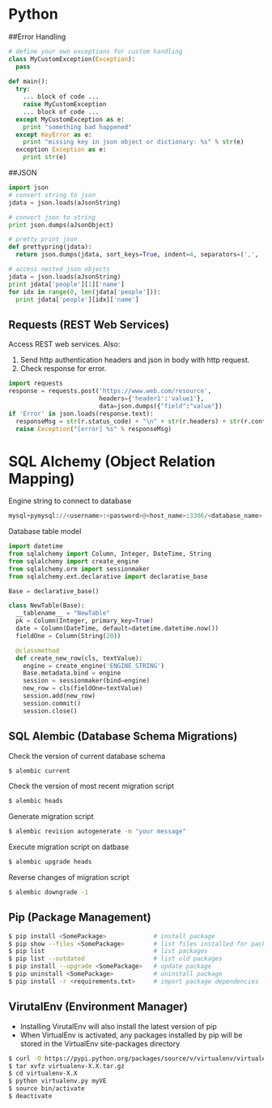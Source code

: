 # Python

##Error Handling
```python
# define your own exceptions for custom handling
class MyCustomException(Exception):
  pass
  
def main():
  try: 
    ... block of code ...
    raise MyCustomException
    ... block of code ...
  except MyCustomException as e:
    print "something bad happened"
  except KeyError as e:
    print "missing key in json object or dictionary: %s" % str(e)
  exception Exception as e:
    print str(e)
```

##JSON

```python
import json
# convert string to json 
jdata = json.loads(aJsonString)

# convert json to string
print json.dumps(aJsonObject)

# pretty print json
def prettypring(jdata):
  return json.dumps(jdata, sort_keys=True, indent=4, separators=(',', ': '))

# access nested json objects
jdata = json.loads(aJsonString)
print jdata['people'][1]['name']
for idx in range(0, len(jdata['people'])):
  print jdata['people'][idx]['name']
```

## Requests (REST Web Services)
Access REST web services. Also: 

1. Send http authentication headers and json in body with http request.  
2. Check response for error.
```python
import requests
response = requests.post('https://www.web.com/resource', 
                         headers={'header1':'value1'},
                         data=json.dumps({"field":"value"})
if 'Error' in json.loads(response.text):
  responseMsg = str(r.status_code) + "\n" + str(r.headers) + str(r.content)
  raise Exception("[error] %s" % responseMsg) 
```

# SQL Alchemy (Object Relation Mapping)
Engine string to connect to database
```python
mysql+pymysql://<username>:<password>@<host_name>:3306/<database_name>
```

Database table model
```python
import datetime
from sqlalchemy import Column, Integer, DateTime, String
from sqlalchemy import create_engine
from sqlalchemy.orm import sessionmaker
from sqlalchemy.ext.declarative import declarative_base

Base = declarative_base()

class NewTable(Base):
  __tablename__ = "NewTable"
  pk = Column(Integer, primary_key=True)
  date = Column(DateTime, default=datetime.datetime.now())
  fieldOne = Column(String(20)) 

  @classmethod
  def create_new_row(cls, textValue):
    engine = create_engine('ENGINE_STRING')
    Base.metadata.bind = engine
    session = sessionmaker(bind=engine) 
    new_row = cls(fieldOne=textValue)
    session.add(new_row)
    session.commit()
    session.close()
```


## SQL Alembic (Database Schema Migrations)

Check the version of current database schema
```bash
$ alembic current
```

Check the version of most recent migration script
```bash
$ alembic heads
```

Generate migration script
```bash
$ alembic revision autogenerate -m "your message"
```

Execute migration script on datbase
```bash
$ alembic upgrade heads
```

Reverse changes of migration script
```bash
$ alembic downgrade -1
```

## Pip (Package Management)
```bash
$ pip install <SomePackage>             # install package
$ pip show --files <SomePackage>        # list files installed for packaged
$ pip list                              # list packages
$ pip list --outdated                   # list old packages
$ pip install --upgrade <SomePackage>   # update package
$ pip uninstall <SomePackage>           # uninstall package
$ pip install -r <requirements.txt>     # import package dependencies
```


## VirutalEnv (Environment Manager)

* Installing VirutalEnv will also install the latest version of pip
* When VirtualEnv is activated, any packages installed by pip will be stored in the VirtualEnv site-packages directory

```bash
$ curl -O https://pypi.python.org/packages/source/v/virtualenv/virtualenv-X.X.tar.gz    # download virtualenv
$ tar xvfz virtualenv-X.X.tar.gz                                                        # uncompress
$ cd virtualenv-X.X 
$ python virtualenv.py myVE                                                             # create new virutal env
$ source bin/activate                                                                   # activate env dependencies
$ deactivate                                                                            # deactivate env dependencies
```

